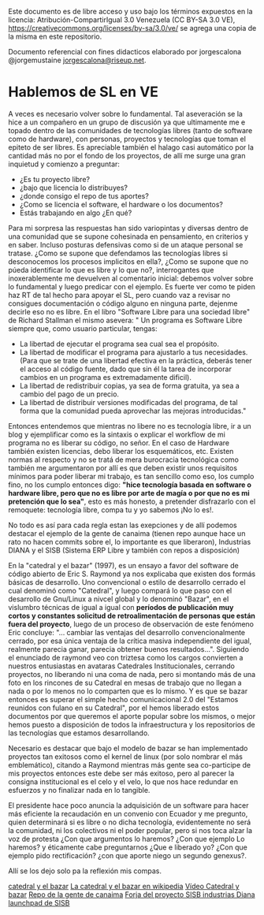 Este documento es de libre acceso y uso bajo los términos expuestos en la licencia: Atribución-CompartirIgual 3.0 Venezuela (CC BY-SA 3.0 VE), https://creativecommons.org/licenses/by-sa/3.0/ve/ se agrega una copia de la misma en este repositorio.

Documento referencial con fines didacticos elaborado por jorgescalona @jorgemustaine jorgescalona@riseup.net.

Hablemos de SL en VE
====================

A veces es necesario volver sobre lo fundamental. Tal aseveración se la hice a un compañero en un grupo de discusión ya que ultimamente me e topado dentro de las comunidades de tecnologías libres (tanto de software como de hardware), con personas, proyectos y tecnologías que toman el epiteto de ser libres. Es apreciable también el halago casi automático por la cantidad más no por el fondo de los proyectos, de allí me surge una gran inquietud y comienzo a preguntar:

* ¿Es tu proyecto libre?
* ¿bajo que licencia lo distribuyes?
* ¿donde consigo el repo de tus aportes?
* ¿Como se licencia el software, el hardware o los documentos?
* Estás trabajando en algo ¿En qué?

Para mi sorpresa las respuestas han sido variopintas y diversas dentro de una comunidad que se supone cohesinada en pensamiento, en criterios y en saber. Incluso posturas defensivas como si de un ataque personal se tratase.
¿Como se supone que defendamos las tecnologías libres si desconocemos los procesos implicitos en ella?, ¿Como se supone que no púeda identificar lo que es libre y lo que no?, interrogantes que inoxerablemente me devuelven al comentario inicial: debemos volver sobre lo fundamental y luego predicar con el ejemplo. Es fuerte ver como te piden haz RT de tal hecho para apoyar el SL, pero cuando vaz a revisar no consigues documentación o código alguno en ninguna parte, dejenme decirle eso no es libre.
En el libro "Software Libre para una sociedad libre" de Richard Stallman el mismo asevera:
"
 Un programa es Software Libre siempre que, como usuario particular, tengas:
 
 * La libertad de ejecutar el programa sea cual sea el propósito.
 * La libertad de modificar el programa para ajustarlo a tus necesidades. (Para que se trate de una libertad efectiva en la práctica, deberás tener el acceso al código fuente, dado que sin él la tarea de incorporar cambios en un programa es extremadamente dificil).
 * La libertad de redistribuir copias, ya sea de forma gratuita, ya sea a cambio del pago de un precio.
 * La libertad de distribuir versiones modificadas del programa, de tal forma que la comunidad pueda aprovechar las mejoras introducidas."

Entonces entendemos que mientras no libere no es tecnología libre, ir a un blog y ejemplificar como es la sintaxis o explicar el workflow de mi programa no es liberar su código, no señor. En el caso de Hardware también existen licencias, debo liberar los esquemáticos, etc. Existen normas al respecto y no se tratá de mera burocracia tecnológica como también me argumentaron por allí es que deben existir unos requisitos mínimos para poder liberar mi trabajo, es tan sencillo como eso, los cumplo fino, no los cumplo entonces digo: **"hice tecnología basada en software o hardware libre, pero que no es libre por arte de magía o por que no es mi pretención que lo sea"**, esto es más honesto, a pretender disfrazarlo con el remoquete: tecnología libre, compa tu y yo sabemos ¡No lo es!.

No todo es así para cada regla estan las exepciones y de allí podemos destacar el ejemplo de la gente de canaima (tienen repo aunque hace un rato no hacen commits sobre el, lo importante es que liberaron), Industrias DIANA y el SISB (Sistema ERP Libre y también con repos a disposición)

En la "catedral y el bazar" (1997), es un ensayo a favor del software de código abierto de Eric S. Raymond ya nos explicaba que existen dos formás básicas de desarrollo. Uno convencional o estilo de desarrollo cerrado el cual denominó como "Catedral", y luego compará lo que paso con el desarrollo de Gnu/Linux a nivcel global y lo denominó "Bazar", en el vislumbro técnicas de igual a igual con **períodos de publicación muy cortos y constantes solicitud de retroalimentación de personas que están fuera del proyecto**, luego de un proceso de observación de este fenómeno Eric concluye: "... cambiar las ventajas del desarrollo convencionalmente cerrado, por esa única ventaja de la crítica masiva independiente del igual, realmente parecia ganar, parecia obtener buenos resultados...".
Siguiendo el enunciado de raymond veo con triztesa como los cargos convierten a nuestros entusiastas en avataras Catedrales Institucionales, cerrando proyectos, no liberando ni una coma de nada, pero si montando más de una foto en los rincones de su Catedral en mesas de trabajo que no llegan a nada o por lo menos no lo comparten que es lo mismo. Y es que se bazar entonces es superar el simple hecho comunicacional 2.0 del "Estamos reunidos con fulano en su Catedral", por el hemos liberado estos documentos por que queremos el aporte popular sobre los mismos, o mejor hemos puesto a disposición de todos la infraestructura y los repositorios de las tecnologías que estamos desarrollando.

Necesario es destacar que bajo el modelo de bazar se han implementado proyectos tan exitosos como el kernel de linux (por solo nombrar el más emblemático), citando a Raymond mientras más gente sea co-participe de mis proyectos entonces este debe ser más exitoso, pero al parecer la consigna institucional es el celo y el velo, lo que nos hace redundar en esfuerzos y no finalizar nada en lo tangible. 

El presidente hace poco anuncia la adquisición de un software para hacer más eficiente la recaudación en un convenio con Ecuador y me pregunto, quien determinará si es libre o no dicha tecnología, evidentemente no será la comunidad, ni los colectivos ni el poder popular, pero si nos toca alzar la voz de protesta ¿Con que argumentos lo haremos? ¿Con que ejemplo Lo haremos? y éticamente cabe preguntarnos ¿Que e liberado yo? ¿Con que ejemplo pido rectificación? ¿con que aporte niego un segundo genexus?.

Allí se los dejo solo pa la reflexión mis compas.





[catedral y el bazar](http://biblioweb.sindominio.net/telematica/catedral.html)
[La catedral y el bazar en wikipedia](https://es.wikipedia.org/wiki/La_catedral_y_el_bazar)
[Vídeo Catedral y bazar](https://www.youtube.com/watch?v=GGl8CRSJghE)
[Repo de la gente de canaima](http://gitlab.canaima.softwarelibre.gob.ve/explore/projects)
[Forja del proyecto SISB industrias Diana](http://forja.softwarelibre.gob.ve/projects/sisb/)
[launchpad de SISB](https://launchpad.net/sisb)


